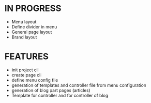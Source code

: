 # IN PROGRESS
- Menu layout
- Define divider in menu
- General page layout
- Brand layout

# FEATURES
- init project cli
- create page cli
- define menu config file
- generation of templates and controller file from menu configuration
- generation of blog part pages (articles)
- Template for controller and for controller of blog